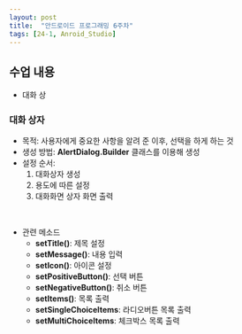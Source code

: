 ```yaml
---
layout: post
title:  "안드로이드 프로그래밍 6주차"
tags: [24-1, Anroid_Studio]
---
```


## 수업 내용

- 대화 상

 ### 대화 상자

- 목적: 사용자에게 중요한 사항을 알려 준 이후, 선택을 하게 하는 것
- 생성 방법: **AlertDialog.Builder** 클래스를 이용해 생성
- 설정 순서:
  	1) 대화상자 생성
  	1) 용도에 따른 설정
  	1) 대화화면 상자 화면 출력

<br>

- 관련 메소드
  - **setTitle()**: 제목 설정
  - **setMessage()**: 내용 입력
  - **setIcon()**: 아이콘 설정
  - **setPositiveButton()**: 선택 버튼
  - **setNegativeButton()**: 취소 버튼
  - **setItems()**: 목록 출력
  - **setSingleChoiceItems**: 라디오버튼 목록 출력
  - **setMultiChoiceItems**: 체크박스 목록 출력
